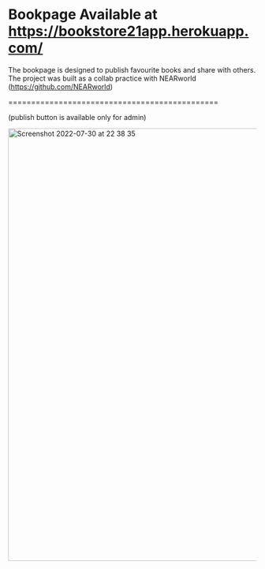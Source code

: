 Bookpage
Available at https://bookstore21app.herokuapp.com/
=============================================

The bookpage is designed to publish favourite books and share with others. The project was built as a collab practice with NEARworld (https://github.com/NEARworld)

==============================================

(publish button is available only for admin)

<img width="877" alt="Screenshot 2022-07-30 at 22 38 35" src="https://user-images.githubusercontent.com/81642088/181919651-3ac654aa-2a9c-44e5-ab2c-d08786b00763.png">
